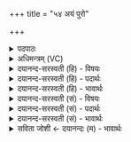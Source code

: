 +++
title = "५४ अयं पुरो"

+++
<details><summary>पदपाठः</summary>

अ॒यम्। पु॒रः। भुवः॑। तस्य॑। प्रा॒णः। भौ॒वा॒य॒न इति॑ भौवऽआ॒य॒नः। व॒स॒न्तः॒। प्रा॒णा॒य॒न इति॑ प्राणऽआ॒य॒नः। गा॒य॒त्री। वा॒स॒न्ती। गा॒य॒त्र्यै। गा॒य॒त्रम्। गा॒य॒त्रात्। उ॒पा॒ꣳशुरित्यु॑पऽअ॒ꣳशुः। उ॒पा॒ꣳशोरित्यु॑पऽअ॒ꣳशोः। त्रि॒वृदिति॑ त्रि॒ऽवृत्। त्रि॒वृत॒ इति॑ त्रि॒ऽवृतः॑। र॒थ॒न्त॒रमिति॑ रथम्ऽत॒रम्। वसि॑ष्ठः। ऋषिः॑। प्र॒जाप॑तिगृहीत॒येति॑ प्र॒जाप॑तिऽगृहीतया। त्वया॑। प्रा॒णम्। गृ॒ह्णा॒मि॒। प्र॒जाभ्य॒ इति॑ प्र॒जाभ्यः॑। ५४।
</details>

<details><summary>अधिमन्त्रम् (VC)</summary>

- प्राणा देवताः
- उशना ऋषिः
- स्वराड् ब्राह्मी जगती
- निषादः
</details>

<details><summary>दयानन्द-सरस्वती (हि) - विषयः</summary>

अब मनुष्यों को सृष्टि से कौन-कौन उपकार लेने चाहियें, यह विषय अगले मन्त्र में कहा है ॥
</details>

<details><summary>दयानन्द-सरस्वती (हि) - पदार्थः</summary>

पदार्थान्वयभाषाः -  हे स्त्रि ! जैसे (अयम्) यह (पुरो भुवः) प्रथम होनेवाला अग्नि है, (तस्य) उसका (भौवायनः) सिद्ध कारण से रचा हुआ (प्राणः) जीवन का हेतु प्राण (प्राणायनः) प्राणों की रचना का हेतु (वसन्तः) सुगन्धि आदि में बसाने हारा वसन्त ऋतु (वासन्ती) वसन्त ऋतु का जिस में व्याख्यान हो, वह (गायत्री) गाते हुए का रक्षक गायत्रीमन्त्रार्थ ईश्वर (गायत्र्यै) गायत्री मन्त्र का (गायत्रम्) गायत्री छन्द (गायत्रात्) गायत्री से (उपांशुः) समीप से ग्रहण किया जाय (उपांशोः) उस जप से (त्रिवृत्) कर्म, उपासना और ज्ञान के सहित वर्त्तमान फल (त्रिवृतः) उस तीन प्रकार के फल से (रथन्तरम्) रमणीय पदार्थों से तारने हारा सुख और (वसिष्ठः) अतिशय करके निवास का हेतु (ऋषिः) सुख प्राप्त कराने हारा विद्वान् (प्रजापतिगृहीतया) अपने सन्तानों के रक्षक पति को ग्रहण करनेवाली (त्वया) तेरे साथ (प्रजाभ्यः) सन्तानोत्पत्ति के लिये (प्राणम्) बलयुक्त जीवन का ग्रहण करते हैं, वैसे तेरे साथ मैं सन्तान होने के लिये बल का (गृह्णामि) ग्रहण करता हूँ ॥५४ ॥
</details>

<details><summary>दयानन्द-सरस्वती (हि) - भावार्थः</summary>

भावार्थभाषाः -  हे स्त्री-पुरुषो ! तुम को योग्य है कि अग्नि आदि पदार्थों को उपयोग में ला के परस्पर प्रीति के साथ अति विषयसेवा को छोड़ और सब संसार से बल का ग्रहण करके सन्तानों को उत्पन्न करो ॥५४ ॥
</details>

<details><summary>दयानन्द-सरस्वती (सं) - विषयः</summary>

अथ मनुष्यैः सृष्टेः सकाशात् के क उपकारा ग्राह्या इत्याह ॥
</details>

<details><summary>दयानन्द-सरस्वती (सं) - पदार्थः</summary>

पदार्थान्वयभाषाः -  हे स्त्रि ! यथाऽयं पुरो भुवोऽग्निस्तस्य भौवायनः प्राणः प्राणायनो वसन्तो वासन्ती गायत्री गायत्र्यै गायत्रं गायत्रादुपांशुरुपांशोस्त्रिवृत् त्रिवृतो रथन्तरं वसिष्ठ ऋषिश्च प्रजापतिगृहीतया त्वया सह प्रजाभ्यः प्राणं गृह्णामि तथा त्वया साकमहं प्रजाभ्यो बलं गृह्णामि ॥५४ ॥
</details>

<details><summary>दयानन्द-सरस्वती (सं) - भावार्थः</summary>

भावार्थभाषाः -  स्त्रीपुरुषा अग्न्यादिपदार्थानामुपयोगं कृत्वा परस्परं प्रीत्याऽतिविषयासक्तिं विहाय सर्वस्माज्जगतो बलं संगृह्य प्रजा उत्पाद्याः ॥५४ ॥
</details>

<details><summary>सविता जोशी ← दयानन्दः (म) - भावार्थः</summary>

भावार्थभाषाः -  हे स्त्री-पुरुषांनो ! अग्नी वगैरे पदार्थांना उपयोगात आणा. परस्पर प्रेमाने राहून अत्यंत विषयवासनेचा त्याग करून शक्तिमान बनून संताने उत्पन्न करा.
</details>